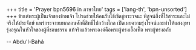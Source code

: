 +++
title = 'Prayer bpn5696 in ภาษาไทย'
tags = ['lang-th', 'bpn-unsorted']
+++
ข้าแต่พระผู้เป็นเจ้าของข้าพเจ้า โปรดช่วยให้คนรับใช้เชิดชูพระวจนะ พิสูจน์สิ่งที่ไร้สาระและไม่จริงให้ประจักษ์ แพร่กระจายบทกลอนศักดิ์สิทธิ์ไปกว้างไกล เปิดเผยความรุ่งโรจน์และทำให้แสงอุษารุ่งอรุณในหัวใจของผู้ที่ชอบธรรม
	แท้จริงแล้วพระองค์คือพระผู้ทรงเอื้อเฟื้อ พระผู้ทรงอภัย

-- Abdu'l-Bahá
